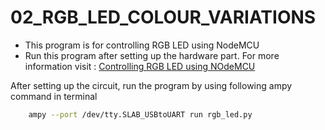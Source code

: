 # 02_RGB_LED_COLOUR_VARIATIONS
- This program is for controlling RGB LED using NodeMCU
- Run this program after setting up the hardware part. For more information visit : 
[Controlling RGB LED using NOdeMCU](https://blog.thepodnet.com/nodemcu-rgb-led-using-micropython/)

After setting up the circuit, run the program by using following ampy command in terminal

```bash
    ampy --port /dev/tty.SLAB_USBtoUART run rgb_led.py
```
